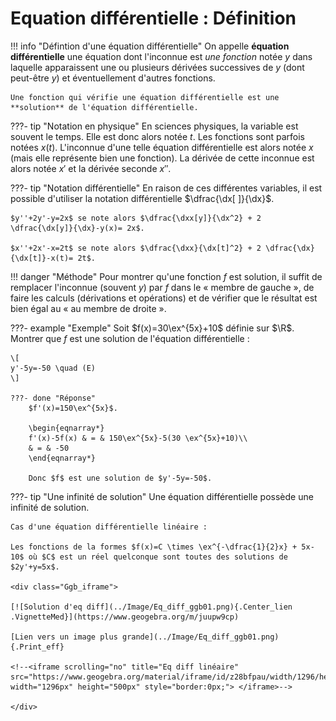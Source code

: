 # Equation différentielle : Définition


!!! info "Défintion d'une équation différentielle"
    On appelle **équation différentielle** une équation dont l'inconnue est *une fonction* notée $y$ dans laquelle apparaissent une ou plusieurs dérivées successives de $y$ (dont peut-être $y$) et éventuellement d'autres fonctions.

    Une fonction qui vérifie une équation différentielle est une **solution** de l'équation différentielle.

???- tip "Notation en physique"
    En sciences physiques, la variable est souvent le temps. Elle est donc alors notée $t$. Les fonctions sont parfois notées $x(t)$. L'inconnue d'une telle équation différentielle est alors notée $x$ (mais elle représente bien une fonction). La dérivée de cette inconnue est alors notée $x'$ et la dérivée seconde $x''$.

???- tip "Notation différentielle"
    En raison de ces différentes variables, il est possible d'utiliser la notation différentielle $\dfrac{\dx[ ]}{\dx}$.
    
    $y''+2y'-y=2x$ se note alors $\dfrac{\dxx[y]}{\dx^2} + 2 \dfrac{\dx[y]}{\dx}-y(x)= 2x$.
    
    $x''+2x'-x=2t$ se note alors $\dfrac{\dxx}{\dx[t]^2} + 2 \dfrac{\dx}{\dx[t]}-x(t)= 2t$.

!!! danger "Méthode"
    Pour montrer qu'une fonction $f$ est solution, il suffit de remplacer l'inconnue (souvent $y$) par $f$ dans le &laquo; membre de gauche &raquo;, de faire les calculs (dérivations et opérations) et de vérifier que le résultat est bien égal au &laquo; au membre de droite &raquo;.

???- example "Exemple"
    Soit $f(x)=30\ex^{5x}+10$ définie sur $\R$. Montrer que $f$ est une solution de l'équation différentielle :
    
    \[
    y'-5y=-50 \quad (E)
    \]

    ???- done "Réponse"
        $f'(x)=150\ex^{5x}$.
        
        \begin{eqnarray*}
        f'(x)-5f(x) & = & 150\ex^{5x}-5(30 \ex^{5x}+10)\\
        & = & -50
        \end{eqnarray*}
        
        Donc $f$ est une solution de $y'-5y=-50$.
        

<!--
\begin{exple}[Pour aller plus loin]
\begin{enumerate}
\item Soit $f(x)=\cos \left( 3x +\dfrac{\pi}{6} \right)$. Montrer que $f$ est une solution de l'équation différentielle :
\[ y'' + 9y=0 \]
\item Soit $g(x)=2\cos (3x)- 5\sin (3x)$. Montrer que $g$ est une solution de l'équation différentielle :
\[ y'' + 9y=0 \]
\end{enumerate}
\end{exple}

\begin{Solub}
\begin{enumerate}
\item $f'(x) = -3\sin \left( 3x +\dfrac{\pi}{6} \right)$ et $f''(x)=-9\cos \left( 3x +\dfrac{\pi}{6} \right)$
\begin{eqnarray*}
f''(x)+9f(x) & = & -9\cos \left( 3x +\dfrac{\pi}{6} \right) + 9 \times \cos \left( 3x +\dfrac{\pi}{6} \right)\\
 & = & 0
\end{eqnarray*}
Donc $f$ est une solution de $y''+9y=0$.
\item $g'(x)=-6\sin(3x)-15\cos (3x)$ et $g''(x)=-18\cos(3x)+45\sin (3x)$.
\begin{eqnarray*}
g''(x)+9g(x) & = & -18\cos(3x)+45\sin (3x) + 9\left( 2\cos (3x)- 5\sin (3x) \right) \\
& = & 0
\end{eqnarray*}
Donc $g$ est une solution de $y''+9y=0$.
\end{enumerate}
\end{Solub}-->


???- tip "Une infinité de solution"
    Une équation différentielle possède une infinité de solution.

    Cas d'une équation différentielle linéaire :

    Les fonctions de la formes $f(x)=C \times \ex^{-\dfrac{1}{2}x} + 5x-10$ où $C$ est un réel quelconque sont toutes des solutions de $2y'+y=5x$.

    <div class="Ggb_iframe">
    
    [![Solution d'eq diff](../Image/Eq_diff_ggb01.png){.Center_lien .VignetteMed}](https://www.geogebra.org/m/juupw9cp)

    [Lien vers un image plus grande](../Image/Eq_diff_ggb01.png){.Print_eff}

    <!--<iframe scrolling="no" title="Eq diff linéaire" src="https://www.geogebra.org/material/iframe/id/z28bfpau/width/1296/height/500/border/888888/sfsb/true/smb/false/stb/false/stbh/false/ai/false/asb/false/sri/false/rc/false/ld/false/sdz/false/ctl/false" width="1296px" height="500px" style="border:0px;"> </iframe>-->

    </div>



<!--\begin{exple}
Cas d'une équation différentielle non linéaire (hors programme) :

Les fonctions de la formes $f(x)=C \times x^2$ où $C$ est un réel quelconque sont toutes des solutions de $x \times y' -2y=0$.
\begin{eqnarray*}
x \times f'(x)-2f(x) & = & x \times 2\times C \times x -2 \times x^2 \\
 & = & 0\\
\end{eqnarray*}

\begin{center}
\begin{tikzpicture}[line cap=round,line join=round,>=triangle 45,x=2.0cm,y=0.5cm]
\draw[->,color=black] (-3.5,0) -- (3,0);
\foreach \x in {-3,-2.5,-2,-1.5,-1,-0.5,0.5,1,1.5,2,2.5}
\draw[shift={(\x,0)},color=black] (0pt,2pt) -- (0pt,-2pt) node[below] {\footnotesize $\x$};
\draw[->,color=black] (0,-8) -- (0,10);
\foreach \y in {-8,-6,-4,-2,2,4,6,8}
\draw[shift={(0,\y)},color=black] (2pt,0pt) -- (-2pt,0pt) node[left] {\footnotesize $\y$};
\draw[color=black] (0pt,-10pt) node[right] {\footnotesize $0$};
\clip(-3.5,-8) rectangle (3,10);

\draw [line width=2pt,domain=-3.4:2.9] plot(\x,{-3*\x*\x});
\draw [line width=2pt,domain=-3.4:2.9] plot(\x,{-2*\x*\x});
\draw [line width=2pt,domain=-3.4:2.9] plot(\x,{-1*\x*\x});
\draw [line width=2pt,domain=-3.4:2.9] plot(\x,{-0*\x*\x});
\draw [line width=2pt,domain=-3.4:2.9] plot(\x,{1*\x*\x});
\draw [line width=2pt,domain=-3.4:2.9] plot(\x,{2*\x*\x});
\draw [line width=2pt,domain=-3.4:2.9] plot(\x,{3*\x*\x});
%\draw[line width=2pt] plot[raw gnuplot, id=func0] function{set samples 100; set xrange [-3.4:2.9]; plot -3*x**2};
%\draw[line width=2pt] plot[raw gnuplot, id=func1] function{set samples 100; set xrange [-3.4:2.9]; plot -2*x**2};
%\draw[line width=2pt] plot[raw gnuplot, id=func2] function{set samples 100; set xrange [-3.4:2.9]; plot -x**2};
%\draw[line width=2pt] plot[raw gnuplot, id=func3] function{set samples 100; set xrange [-3.4:2.9]; plot 0*x**2};
%\draw[line width=2pt] plot[raw gnuplot, id=func4] function{set samples 100; set xrange [-3.4:2.9]; plot x**2};
%\draw[line width=2pt] plot[raw gnuplot, id=func5] function{set samples 100; set xrange [-3.4:2.9]; plot 2*x**2};
%\draw[line width=2pt] plot[raw gnuplot, id=func6] function{set samples 100; set xrange [-3.4:2.9]; plot 3*x**2};
\begin{scriptsize}
\draw[color=black] (-1.42,-7.76) node {$-3x^2$};
\draw[color=black] (-2.17,-7.68) node {$-2x^2$};
\draw[color=black] (-2.79,-6.81) node {$-x^2$};
\draw[color=black] (-3.32,-0.55) node {$0x^2$};
\draw[color=black] (-3.12,8.17) node {$x^2$};
\draw[color=black] (-2.26,8.6) node {$2x^2$};
\draw[color=black] (-1.61,9.42) node {$3x^2$};
\end{scriptsize}
\end{tikzpicture}\\
Les solutions à $xy'-2y=0$
\end{center}

\end{exple}-->